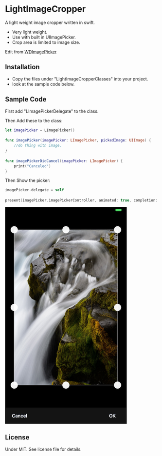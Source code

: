 # LightImageCropper

A light weight image cropper written in swift. 

- Very light weight.
- Use with built in UIImagePicker.
- Crop area is limited to image size.

Edit from [WDImagePicker](https://github.com/justwudi/WDImagePicker) 

## Installation

- Copy the files under "LightImageCropperClasses" into your project.
- look at the sample code below.

## Sample Code

First add "LImagePickerDelegate" to the class.

Then Add these to the class:

```swift
let imagePicker = LImagePicker()

func imagePicker(imagePicker: LImagePicker, pickedImage: UIImage) {
	//do thing with image.
}
    
func imagePickerDidCancel(imagePicker: LImagePicker) {
	print("Canceled")
}
```

Then Show the picker:

```swift
imagePicker.delegate = self

present(imagePicker.imagePickerController, animated: true, completion: nil)
```

![Sample Crop Image](https://raw.githubusercontent.com/megabitsenmzq/LightImageCropper/master/screenshot.png)

## License
Under MIT. See license file for details.



